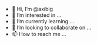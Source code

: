 - 👋 Hi, I’m @axibig
- 👀 I’m interested in ...
- 🌱 I’m currently learning ...
- 💞️ I’m looking to collaborate on ...
- 📫 How to reach me ...

<!---
axibig/axibig is a ✨ special ✨ repository because its `README.md` (this file) appears on your GitHub profile.
You can click the Preview link to take a look at your changes.
--->
